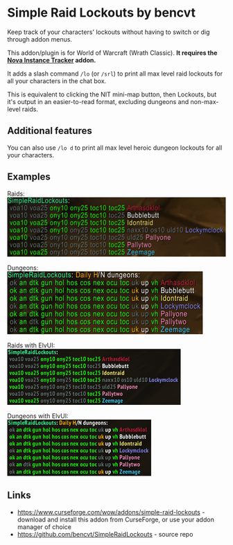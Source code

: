 # Simple Raid Lockouts by bencvt

Keep track of your characters' lockouts without having to switch or dig through addon menus.

This addon/plugin is for World of Warcraft (Wrath Classic).
**It requires the [Nova Instance Tracker](https://www.curseforge.com/wow/addons/nova-instance-tracker) addon.**

It adds a slash command `/lo` (or `/srl`) to print all max level raid lockouts for all your characters in the chat box.

This is equivalent to clicking the NIT mini-map button, then Lockouts, but it's output in an easier-to-read format, excluding dungeons and non-max-level raids.

## Additional features

You can also use `/lo d` to print all max level heroic dungeon lockouts for all your characters.

## Examples

Raids:  
![raid lockouts screenshot](screenshots/example-raids.png)

Dungeons:  
![dungeon lockouts screenshot](screenshots/example-dungeons.png)

Raids with ElvUI:  
![raid lockouts ElvUI screenshot](screenshots/example-raids-elvui.png)

Dungeons with ElvUI:  
![dungeon lockouts ElvUI screenshot](screenshots/example-dungeons-elvui.png)

## Links

 * https://www.curseforge.com/wow/addons/simple-raid-lockouts - download and install this addon from CurseForge, or use your addon manager of choice
 * https://github.com/bencvt/SimpleRaidLockouts - source repo
